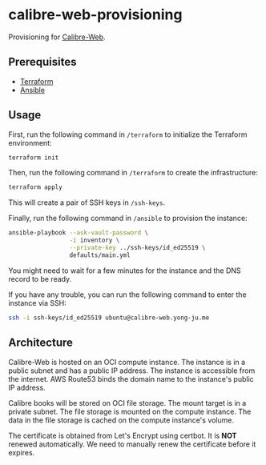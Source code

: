 # calibre-web-provisioning

Provisioning for [Calibre-Web](https://github.com/janeczku/calibre-web).

## Prerequisites

- [Terraform](https://www.terraform.io)
- [Ansible](https://www.ansible.com)

## Usage

First, run the following command in `/terraform` to initialize the Terraform environment:

```sh
terraform init
```

Then, run the following command in `/terraform` to create the infrastructure:

```sh
terraform apply
```

This will create a pair of SSH keys in `/ssh-keys`.

Finally, run the following command in `/ansible` to provision the instance:

```sh
ansible-playbook --ask-vault-password \
                 -i inventory \
                 --private-key ../ssh-keys/id_ed25519 \
                 defaults/main.yml
```

You might need to wait for a few minutes for the instance and the DNS record to
be ready.

If you have any trouble, you can run the following command to enter the
instance via SSH:

```sh
ssh -i ssh-keys/id_ed25519 ubuntu@calibre-web.yong-ju.me
```

## Architecture

Calibre-Web is hosted on an OCI compute instance. The instance is in a public
subnet and has a public IP address. The instance is accessible from the
internet.
AWS Route53 binds the domain name to the instance's public IP address.

Calibre books will be stored on OCI file storage. The mount target is in a
private subnet. The file storage is mounted on the compute instance. The data
in the file storage is cached on the compute instance's volume.

The certificate is obtained from Let's Encrypt using certbot. It is **NOT**
renewed automatically. We need to manually renew the certificate before it
expires.
